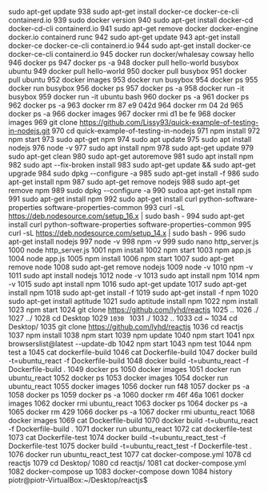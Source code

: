 sudo apt-get update
  938  sudo apt-get install docker-ce docker-ce-cli containerd.io
  939  sudo docker version
  940  sudo apt-get install docker-cd docker-cd-cli containerd.io
  941  sudo apt-get remove docker docker-engine docker.io containerd runc
  942  sudo apt-get update
  943  apt-get install docker-ce docker-ce-cli containerd.io
  944  sudo apt-get install docker-ce docker-ce-cli containerd.io
  945  docker run docker/whalesay cowsay hello
  946  docker ps
  947  docker ps -a
  948  docker pull hello-world busybox ubuntu
  949  docker pull hello-world
  950  docker pull busybox
  951  docker pull ubuntu
  952  docker images
  953  docker run busybox 
  954  docker ps
  955  docker run busybox
  956  docker ps
  957  docker ps -a
  958  docker run -it busybox
  959  docker run -it ubuntu bash
  960  docker ps -a
  961  docker ps
  962  docker ps -a
  963  docker rm 87 e9 042d
  964  docker rm 04 2d
  965  docker ps -a
  966  docker images
  967  docker rmi d1 be fe
  968  docker images
  969  git clone https://github.com/Lissy93/quick-example-of-testing-in-nodejs.git
  970  cd quick-example-of-testing-in-nodejs
  971  npm install
  972  npm start
  973  sudo apt-get npm
  974  sudo apt update
  975  sudo apt install nodejs
  976  node -v
  977  sudo apt install npm
  978  sudo apt-get update
  979  sudo apt-get clean
  980  sudo apt-get autoremove
  981  sudo apt install npm
  982  sudo apt --fix-broken install
  983  sudo apt-get update && sudo apt-get upgrade
  984  sudo dpkg --configure -a
  985  sudo apt-get install -f
  986  sudo apt-get install npm
  987  sudo apt-get remove nodejs
  988  sudo apt-get remove npm
  989  sudo dpkg --configure -a
  990  sudoa apt-get install npm
  991  sudo apt-get install npm
  992  sudo apt-get install curl python-software-properties software-properties-common 
  993  curl -sL https://deb.nodesource.com/setup_16.x | sudo bash - 
  994  sudo apt-get install curl python-software-properties software-properties-common 
  995  curl -sL https://deb.nodesource.com/setup_14.x | sudo bash - 
  996  sudo apt-get install nodejs 
  997  node -v
  998  npm -v
  999  sudo nano http_server.js 
 1000  node http_server.js
 1001  npm install
 1002  npm start
 1003  npm app.js
 1004  node app.js
 1005  npm install
 1006  npm start
 1007  sudo apt-get remove node
 1008  sudo apt-get remove nodejs
 1009  node -v
 1010  npm -v
 1011  sudo apt install nodejs
 1012  node -v
 1013  sudo apt install npm
 1014  npm -v
 1015  sudo apt install npm
 1016  sudo apt-get update
 1017  sudo apt-get install npm
 1018  sudo apt-get install -f
 1019  sudo apt-get install -f npm
 1020  sudo apt-get install aptitude
 1021  sudo aptitude install npm
 1022  npm install
 1023  npm start
 1024  git clone https://github.com/lyhd/reactjs
 1025  ..
 1026  ./
 1027  ../
 1028  cd Desktop
 1029  `
 1030  `
 1031  ./
 1032  ..
 1033  cd ~
 1034  cd Desktop/
 1035  git clone https://github.com/lyhd/reactjs
 1036  cd reactjs
 1037  npm install
 1038  npm start
 1039  npm update
 1040  npm start
 1041  npx browserslist@latest --update-db
 1042  npm start
 1043  npm test
 1044  npm test a
 1045  cat dockerfile-build
 1046  cat Dockerfile-build
 1047  docker build -t=ubuntu_react -f Dockerfile-build
 1048  docker build -t=ubuntu_react -f Dockerfile-build .
 1049  docker ps
 1050  docker images
 1051  docker run ubuntu_react
 1052  docker ps
 1053  docker images
 1054  docker run ubuntu_react
 1055  docker images
 1056  docker run f48
 1057  docker ps -a
 1058  docker ps
 1059  docker ps -a
 1060  docker rm 46f 46a
 1061  docker images
 1062  docker rmi ubuntu_react
 1063  docker ps
 1064  docker ps -a
 1065  docker rm 429
 1066  docker ps -a
 1067  docker rmi ubuntu_react
 1068  docker images
 1069  cat Dockerfile-build
 1070  docker build -t=ubuntu_react -f Dockerfile-build .
 1071  docker run ubuntu_react
 1072  cat dockerfile-test
 1073  cat Dockerfile-test
 1074  docker build -t=ubuntu_react_test -f Dockerfile-test
 1075  docker build -t=ubuntu_react_test -f Dockerfile-test .
 1076  docker run ubuntu_react_test
 1077  cat docker-compose.yml
 1078  cd reactjs
 1079  cd Desktop/
 1080  cd reactjs/
 1081  cat docker-compose.yml
 1082  docker-compose up
 1083  docker-compose down
 1084  history
piotr@piotr-VirtualBox:~/Desktop/reactjs$ 
